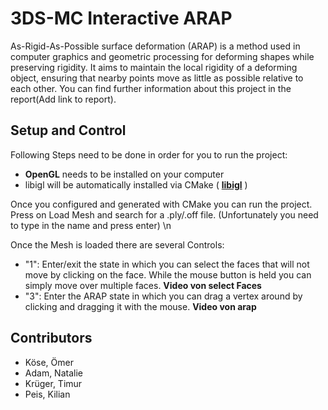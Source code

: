 # 3DS-MC Interactive ARAP
As-Rigid-As-Possible surface deformation (ARAP) is a method used in computer graphics and geometric processing for deforming shapes while preserving rigidity. It aims to maintain the local rigidity of a deforming object, ensuring that nearby points move as little as possible relative to each other.
You can find further information about this project in the report(Add link to report).

## Setup and Control
Following Steps need to be done in order for you to run the project:
- **OpenGL** needs to be installed on your computer
- libigl will be automatically installed via CMake ( **[libigl](https://libigl.github.io/tutorial/)** )

Once you configured and generated with CMake you can run the project.
Press on Load Mesh and search for a .ply/.off file. (Unfortunately you need to type in the name and press enter)
\\n

Once the Mesh is loaded there are several Controls:
- "1": Enter/exit the state in which you can select the faces that will not move by clicking on the face. While the mouse button is held you can simply move over multiple faces.
**Video von select Faces**
- "3": Enter the ARAP state in which you can drag a vertex around by clicking and dragging it with the mouse. 
**Video von arap**

## Contributors
- Köse, Ömer
- Adam, Natalie
- Krüger, Timur
- Peis, Kilian